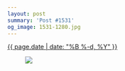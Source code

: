 ```yaml
---
layout: post
summary: 'Post #1531'
og_image: 1531-1280.jpg
---
```


<p>
 <time>
  <a href="/1531">
   {{ page.date | date: "%B %-d, %Y" }}
  </a>
 </time>
 <a href="/1531">
  <figure data-taken="11/29/2021">
   <img sizes="(min-width: 700px) 50vw, calc(100vw - 2rem)" src="{{ site.assets_url }}/1531-640.jpg" srcset="{{ site.assets_url }}/1531-320.jpg 320w, {{ site.assets_url }}/1531-640.jpg 640w, {{ site.assets_url }}/1531-960.jpg 960w, {{ site.assets_url }}/1531-1280.jpg 1280w"/>
  </figure>
 </a>
</p>
